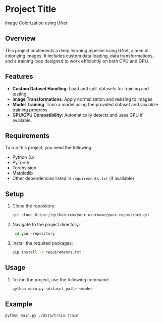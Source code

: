 # Project Title

Image Colorization using UNet

## Overview

This project implements a deep learning pipeline using UNet, aimed at colorizing images. It includes custom data loading, data transformations, and a training loop designed to work efficiently on both CPU and GPU.

## Features

- **Custom Dataset Handling**: Load and split datasets for training and testing.
- **Image Transformations**: Apply normalization and resizing to images.
- **Model Training**: Train a model using the provided dataset and visualize training progress.
- **GPU/CPU Compatibility**: Automatically detects and uses GPU if available.

## Requirements

To run this project, you need the following:

- Python 3.x
- PyTorch
- Torchvision
- Matplotlib
- Other dependencies listed in `requirements.txt` (if available)

## Setup

1. Clone the repository:
   ```bash
   git clone https://github.com/your-username/your-repository.git
2. Navigate to the project directory:
   ```bash
    cd your-repository
3. Install the required packages:
    ```bash
   pip install -r requirements.txt

## Usage
1. To run the project, use the following command:
    ```bash
   python main.py <dataset_path> <mode>

## Example
    python main.py ./data/train train



